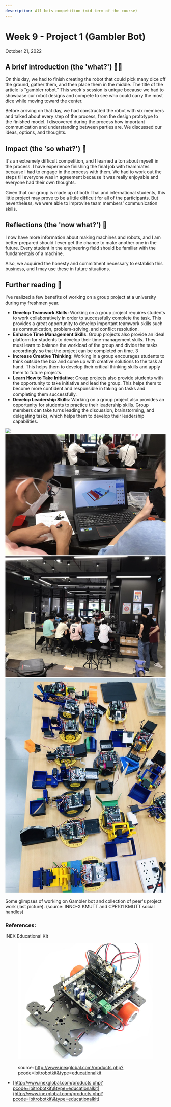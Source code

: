 ```yaml
---
description: All bots competition (mid-term of the course)
---
```


# Week 9 - Project 1 (Gambler Bot)

October 21, 2022

## A brief introduction (the 'what?') 🤷‍♂️

On this day, we had to finish creating the robot that could pick many dice off the ground, gather them, and then place them in the middle. The title of the article is "gambler robot." This week's session is unique because we had to showcase our robot designs and compete to see who could carry the most dice while moving toward the center.

Before arriving on that day, we had constructed the robot with six members and talked about every step of the process, from the design prototype to the finished model. I discovered during the process how important communication and understanding between parties are. We discussed our ideas, options, and thoughts.

## Impact (the 'so what?') 🚀

It's an extremely difficult competition, and I learned a ton about myself in the process. I have experience finishing the final job with teammates because I had to engage in the process with them. We had to work out the steps till everyone was in agreement because it was really enjoyable and everyone had their own thoughts.

Given that our group is made up of both Thai and international students, this little project may prove to be a little difficult for all of the participants. But nevertheless, we were able to improvise team members' communication skills.

## Reflections (the 'now what?') 🤔

I now have more information about making machines and robots, and I am better prepared should I ever get the chance to make another one in the future. Every student in the engineering field should be familiar with the fundamentals of a machine.

Also, we acquired the honesty and commitment necessary to establish this business, and I may use these in future situations.

## Further reading 📄

I've realized a few benefits of working on a group project at a university during my freshmen year.

* **Develop Teamwork Skills:** Working on a group project requires students to work collaboratively in order to successfully complete the task. This provides a great opportunity to develop important teamwork skills such as communication, problem-solving, and conflict resolution.
* **Enhance Time Management Skills**: Group projects also provide an ideal platform for students to develop their time-management skills. They must learn to balance the workload of the group and divide the tasks accordingly so that the project can be completed on time. 3
* **Increase Creative Thinking**: Working in a group encourages students to think outside the box and come up with creative solutions to the task at hand. This helps them to develop their critical thinking skills and apply them to future projects.
* **Learn How to Take Initiative**: Group projects also provide students with the opportunity to take initiative and lead the group. This helps them to become more confident and responsible in taking on tasks and completing them successfully.
* **Develop Leadership Skills**: Working on a group project also provides an opportunity for students to practice their leadership skills. Group members can take turns leading the discussion, brainstorming, and delegating tasks, which helps them to develop their leadership capabilities.

![](../.gitbook/assets/313969019\_482472103913439\_6090129924260278935\_n.jpg)![](<../.gitbook/assets/image (1).png>)![](../.gitbook/assets/image.png)![](<../.gitbook/assets/image (5).png>)

Some glimpses of working on Gambler bot and collection of peer's project work (last picture). (source: INNO-X KMUTT and CPE101 KMUTT social handles)

### References:

INEX Educational Kit

<figure><img src="../.gitbook/assets/image (1) (2).png" alt=""><figcaption><p>source: <a href="http://www.inexglobal.com/products.php?pcode=ibitrobotkit&#x26;type=educationalkit">http://www.inexglobal.com/products.php?pcode=ibitrobotkit&#x26;type=educationalkit</a></p></figcaption></figure>

* [http://www.inexglobal.com/products.php?pcode=ibitrobotkit\&type=educationalkit](http://www.inexglobal.com/products.php?pcode=ibitrobotkit\&type=educationalkit)
